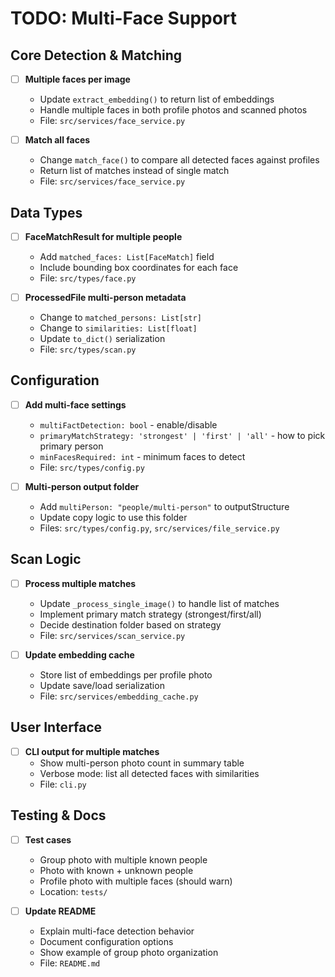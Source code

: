 # TODO: Multi-Face Support

## Core Detection & Matching

- [ ] **Multiple faces per image**
  - Update `extract_embedding()` to return list of embeddings
  - Handle multiple faces in both profile photos and scanned photos
  - File: `src/services/face_service.py`

- [ ] **Match all faces**
  - Change `match_face()` to compare all detected faces against profiles
  - Return list of matches instead of single match
  - File: `src/services/face_service.py`

## Data Types

- [ ] **FaceMatchResult for multiple people**
  - Add `matched_faces: List[FaceMatch]` field
  - Include bounding box coordinates for each face
  - File: `src/types/face.py`

- [ ] **ProcessedFile multi-person metadata**
  - Change to `matched_persons: List[str]`
  - Change to `similarities: List[float]`
  - Update `to_dict()` serialization
  - File: `src/types/scan.py`

## Configuration

- [ ] **Add multi-face settings**
  - `multiFactDetection: bool` - enable/disable
  - `primaryMatchStrategy: 'strongest' | 'first' | 'all'` - how to pick primary person
  - `minFacesRequired: int` - minimum faces to detect
  - File: `src/types/config.py`

- [ ] **Multi-person output folder**
  - Add `multiPerson: "people/multi-person"` to outputStructure
  - Update copy logic to use this folder
  - Files: `src/types/config.py`, `src/services/file_service.py`

## Scan Logic

- [ ] **Process multiple matches**
  - Update `_process_single_image()` to handle list of matches
  - Implement primary match strategy (strongest/first/all)
  - Decide destination folder based on strategy
  - File: `src/services/scan_service.py`

- [ ] **Update embedding cache**
  - Store list of embeddings per profile photo
  - Update save/load serialization
  - File: `src/services/embedding_cache.py`

## User Interface

- [ ] **CLI output for multiple matches**
  - Show multi-person photo count in summary table
  - Verbose mode: list all detected faces with similarities
  - File: `cli.py`

## Testing & Docs

- [ ] **Test cases**
  - Group photo with multiple known people
  - Photo with known + unknown people
  - Profile photo with multiple faces (should warn)
  - Location: `tests/`

- [ ] **Update README**
  - Explain multi-face detection behavior
  - Document configuration options
  - Show example of group photo organization
  - File: `README.md`
